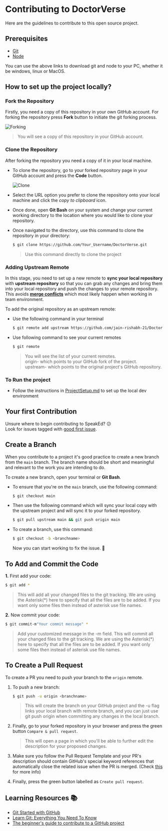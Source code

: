 # Contributing to DoctorVerse

Here are the guidelines to contribute to this open source project.

## Prerequisites

- [Git](https://git-scm.com/downloads)
- [Node](https://nodejs.org/en/download/)

You can use the above links to download git and node to your PC, whether it be windows, linux or MacOS.

## How to set up the project locally?

### Fork the Repository

Firstly, you need a copy of this repository in your own GitHub account. For forking the repository press **Fork** button to initiate the git forking process.

![Forking](https://i.imgur.com/D7q0F6b.png)

> You will see a copy of this repository in your GitHub account.

### Clone the Repository

After forking the repository you need a copy of it in your local machine.

- To clone the repository, go to your forked repository page in your GitHub account and press the **Code** button.

  ![Clone](https://imgur.com/0YLA3xD.png)

- Select the URL option you prefer to clone the repository onto your local machine and click the _copy to clipboard_ icon.

- Once done, open **Git Bash** on your system and change your current working directory to the location where you would like to clone your repository.
- Once navigated to the directory, use this command to clone the repository in your directory:

  ```sh
  $ git clone https://github.com/Your_Username/DoctorVerse.git
  ```

  > Use this command directly to clone the project

### Adding Upstream Remote

In this stage, you need to set up a new remote to **sync your local repository** with **upstream repository** so that you can grab any changes and bring them into your local repository and push the changes to your remote repository. This avoids [**merge conflicts**](https://docs.github.com/en/free-pro-team@latest/github/collaborating-with-issues-and-pull-requests/about-merge-conflicts) which most likely happen when working in team environment.

To add the original repository as an upstream remote:

- Use the following command in your terminal

  ```sh
  $ git remote add upstream https://github.com/jain-rishabh-21/DoctorVerse.git
  ```

- Use following command to see your current remotes

  ```sh
  $ git remote
  ```

  > You will see the list of your current remotes.  
  > origin- which points to your GitHub fork of the project.  
  > upstream- which points to the original project's GitHub repository.

### To Run the project

- Follow the instructions in [ProjectSetup.md](https://github.com/jain-rishabh-21/DoctorVerse/blob/main/ProjectSetup.md) to set up the local dev environment

## Your first Contribution

Unsure where to begin contributing to SpeakEd? 😕<br />
Look for issues tagged with [good first issue](https://github.com/jain-rishabh-21/DoctorVerse/contribute).

## Create a Branch

When you contribute to a project it's good practice to create a new branch from the `main` branch. The branch name should be short and meaningful and relevant to the work you are intending to do.

To create a new branch, open your terminal or **Git Bash**.

- To ensure that you're on the `main` branch, use the following command:

  ```sh
  $ git checkout main
  ```

- Then use the following command which will sync your local copy with the upstream project and will sync it to your forked repository.

  ```sh
  $ git pull upstream main && git push origin main
  ```

- To create a branch, use this command:

  ```sh
  $ git checkout -b <branchname>
  ```

  Now you can start working to fix the issue. 🚀

## To Add and Commit the Code

**1.** First add your code:

```sh
$ git add *
```

> This will add all your changed files to the git tracking. We are using the Asterisk(\*) here to specify that all the files are to be added. If you want only some files then instead of asterisk use file names.

**2.** Now commit your code:

```sh
$ git commit-m"Your commit message" *
```

> Add your customized message in the -m field. This will commit all your changed files to the git tracking. We are using the Asterisk(\*) here to specify that all the files are to be added. If you want only some files then instead of asterisk use file names.

## To Create a Pull Request

To create a PR you need to push your branch to the `origin` remote.

1. To push a new branch:

   ```sh
   $ git push -u origin <branchname>
   ```

   > This will create the branch on your GitHub project and the -u flag links your local branch with remote branch, and you can just use git push origin when committing any changes in the local branch.

2. Finally, go to your forked repository in your browser and press the green button `Compare & pull request`.

   > This will open a page in which you'll be able to further edit the description for your proposed changes.

3. Make sure you follow the Pull Request Template and your PR's description should contain GitHub's special keyword references that automatically close the related issue when the PR is merged. (Check [this](https://github.blog/2013-05-14-closing-issues-via-pull-requests/) for more info)

4. Finally, press the green button labelled as `Create pull request`.

## Learning Resources 📚

- [Git Started with GitHub](https://www.udemy.com/course/git-started-with-github/?LSNPUBID=JVFxdTr9V80&ranEAID=JVFxdTr9V80&ranMID=39197&ranSiteID=JVFxdTr9V80-.eo946O7LA.e_kedPDtXLw&utm_medium=udemyads&utm_source=aff-campaign)
- [Learn Git: Everything You Need To Know](https://www.udemy.com/course/learngit/?ranMID=39197&ranEAID=JVFxdTr9V80&ranSiteID=JVFxdTr9V80-K5pDC6IWSDnHLwh8jTAbEg&LSNPUBID=JVFxdTr9V80&utm_source=aff-campaign&utm_medium=udemyads)
- [The beginner's guide to contribute to a GitHub project](https://akrabat.com/the-beginners-guide-to-contributing-to-a-github-project/)
